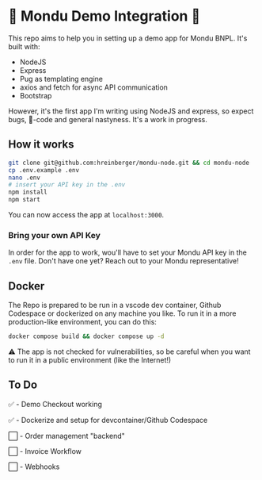 # 🚧 Mondu Demo Integration 🚧
This repo aims to help you in setting up a demo app for Mondu BNPL. It's built with:

- NodeJS
- Express
- Pug as templating engine
- axios and fetch for async API communication
- Bootstrap

However, it's the first app I'm writing using NodeJS and express, so expect bugs, 🍝-code and general nastyness. 
It's a work in progress.

## How it works

```bash
git clone git@github.com:hreinberger/mondu-node.git && cd mondu-node
cp .env.example .env
nano .env
# insert your API key in the .env
npm install
npm start
```
You can now access the app at `localhost:3000`.

### Bring your own API Key

In order for the app to work, wou'll have to set your Mondu API key in the `.env` file. Don't have one yet? Reach out to your Mondu representative!

## Docker

The Repo is prepared to be run in a vscode dev container, Github Codespace or dockerized on any machine you like. 
To run it in a more production-like environment, you can do this:

```bash
docker compose build && docker compose up -d
```
⚠️ The app is not checked for vulnerabilities, so be careful when you want to run it in a public environment (like the Internet!)

## To Do

✅ - Demo Checkout working

✅ - Dockerize and setup for devcontainer/Github Codespace

⬜ - Order management "backend"

⬜ - Invoice Workflow

⬜ - Webhooks